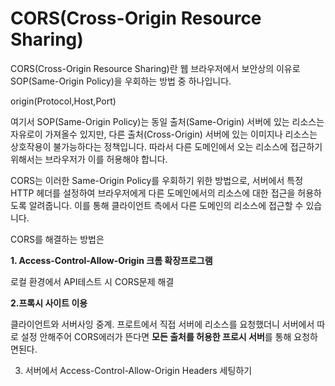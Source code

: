 # CORS(Cross-Origin Resource Sharing)

CORS(Cross-Origin Resource Sharing)란 웹 브라우저에서 보안상의 이유로 SOP(Same-Origin Policy)을 우회하는 방법 중 하나입니다.

origin(Protocol,Host,Port)

여기서 SOP(Same-Origin Policy)는 동일 출처(Same-Origin) 서버에 있는 리소스는 자유로이 가져올수 있지만, 
다른 출처(Cross-Origin) 서버에 있는 이미지나 리소스는 상호작용이 불가능하다는 정책입니다. 
따라서 다른 도메인에서 오는 리소스에 접근하기 위해서는 브라우저가 이를 허용해야 합니다.

CORS는 이러한 Same-Origin Policy를 우회하기 위한 방법으로, 서버에서 특정 HTTP 헤더를 설정하여 브라우저에게 다른 도메인에서의 리소스에 대한 접근을 허용하도록 알려줍니다. 
이를 통해 클라이언트 측에서 다른 도메인의 리소스에 접근할 수 있습니다.

CORS를 해결하는 방법은

**1.  Access-Control-Allow-Origin 크롬 확장프로그램**

로컬 환경에서 API테스트 시 CORS문제 해결

**2.프록시 사이트 이용**

클라이언트와 서버사잉  중계. 프로트에서 직접 서버에 리소스를 요청했더니 서버에서 따로 설정 안해주어 CORS에러가 뜬다면 **모든 출처를 허용한 프로시 서버**를 통해 요청하면된다.

3. 서버에서 Access-Control-Allow-Origin Headers 세팅하기
